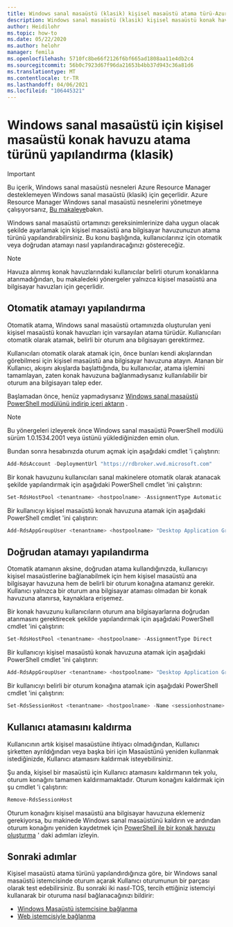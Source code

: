 ```yaml
---
title: Windows sanal masaüstü (klasik) kişisel masaüstü atama türü-Azure
description: Windows sanal masaüstü (klasik) kişisel masaüstü konak havuzu için atama türünü yapılandırma.
author: Heidilohr
ms.topic: how-to
ms.date: 05/22/2020
ms.author: helohr
manager: femila
ms.openlocfilehash: 5710fc8be66f2126f6bf665ad1808aa11e4db2c4
ms.sourcegitcommit: 56b0c7923d67f96da21653b4bb37d943c36a81d6
ms.translationtype: MT
ms.contentlocale: tr-TR
ms.lasthandoff: 04/06/2021
ms.locfileid: "106445321"
---
```

# <a name="configure-the-personal-desktop-host-pool-assignment-type-for-windows-virtual-desktop-classic"></a>Windows sanal masaüstü için kişisel masaüstü konak havuzu atama türünü yapılandırma (klasik)

>[!IMPORTANT]
>Bu içerik, Windows sanal masaüstü nesneleri Azure Resource Manager desteklemeyen Windows sanal masaüstü (klasik) için geçerlidir. Azure Resource Manager Windows sanal masaüstü nesnelerini yönetmeye çalışıyorsanız, [Bu makaleye](../configure-host-pool-personal-desktop-assignment-type.md)bakın.

Windows sanal masaüstü ortamınızı gereksinimlerinize daha uygun olacak şekilde ayarlamak için kişisel masaüstü ana bilgisayar havuzunuzun atama türünü yapılandırabilirsiniz. Bu konu başlığında, kullanıcılarınız için otomatik veya doğrudan atamayı nasıl yapılandıracağınızı göstereceğiz.

>[!NOTE]
> Havuza alınmış konak havuzlarındaki kullanıcılar belirli oturum konaklarına atanmadığından, bu makaledeki yönergeler yalnızca kişisel masaüstü ana bilgisayar havuzları için geçerlidir.

## <a name="configure-automatic-assignment"></a>Otomatik atamayı yapılandırma

Otomatik atama, Windows sanal masaüstü ortamınızda oluşturulan yeni kişisel masaüstü konak havuzları için varsayılan atama türüdür. Kullanıcıları otomatik olarak atamak, belirli bir oturum ana bilgisayarı gerektirmez.

Kullanıcıları otomatik olarak atamak için, önce bunları kendi akışlarından görebilmesi için kişisel masaüstü ana bilgisayar havuzuna atayın. Atanan bir Kullanıcı, akışını akışlarda başlattığında, bu kullanıcılar, atama işlemini tamamlayan, zaten konak havuzuna bağlanmadıysanız kullanılabilir bir oturum ana bilgisayarı talep eder.

Başlamadan önce, henüz yapmadıysanız [Windows sanal masaüstü PowerShell modülünü indirip içeri aktarın](/powershell/windows-virtual-desktop/overview/) .

> [!NOTE]
> Bu yönergeleri izleyerek önce Windows sanal masaüstü PowerShell modülü sürüm 1.0.1534.2001 veya üstünü yüklediğinizden emin olun.

Bundan sonra hesabınızda oturum açmak için aşağıdaki cmdlet 'i çalıştırın:

```powershell
Add-RdsAccount -DeploymentUrl "https://rdbroker.wvd.microsoft.com"
```

Bir konak havuzunu kullanıcıları sanal makinelere otomatik olarak atanacak şekilde yapılandırmak için aşağıdaki PowerShell cmdlet 'ini çalıştırın:

```powershell
Set-RdsHostPool <tenantname> <hostpoolname> -AssignmentType Automatic
```

Bir kullanıcıyı kişisel masaüstü konak havuzuna atamak için aşağıdaki PowerShell cmdlet 'ini çalıştırın:

```powershell
Add-RdsAppGroupUser <tenantname> <hostpoolname> "Desktop Application Group" -UserPrincipalName <userupn>
```

## <a name="configure-direct-assignment"></a>Doğrudan atamayı yapılandırma

Otomatik atamanın aksine, doğrudan atama kullandığınızda, kullanıcıyı kişisel masaüstlerine bağlanabilmek için hem kişisel masaüstü ana bilgisayar havuzuna hem de belirli bir oturum konağına atamanız gerekir. Kullanıcı yalnızca bir oturum ana bilgisayar ataması olmadan bir konak havuzuna atanırsa, kaynaklara erişemez.

Bir konak havuzunu kullanıcıların oturum ana bilgisayarlarına doğrudan atanmasını gerektirecek şekilde yapılandırmak için aşağıdaki PowerShell cmdlet 'ini çalıştırın:

```powershell
Set-RdsHostPool <tenantname> <hostpoolname> -AssignmentType Direct
```

Bir kullanıcıyı kişisel masaüstü konak havuzuna atamak için aşağıdaki PowerShell cmdlet 'ini çalıştırın:

```powershell
Add-RdsAppGroupUser <tenantname> <hostpoolname> "Desktop Application Group" -UserPrincipalName <userupn>
```

Bir kullanıcıyı belirli bir oturum konağına atamak için aşağıdaki PowerShell cmdlet 'ini çalıştırın:

```powershell
Set-RdsSessionHost <tenantname> <hostpoolname> -Name <sessionhostname> -AssignedUser <userupn>
```

## <a name="remove-a-user-assignment"></a>Kullanıcı atamasını kaldırma

Kullanıcının artık kişisel masaüstüne ihtiyacı olmadığından, Kullanıcı şirketten ayrıldığından veya başka biri için Masaüstünü yeniden kullanmak istediğinizde, Kullanıcı atamasını kaldırmak isteyebilirsiniz.

Şu anda, kişisel bir masaüstü için Kullanıcı atamasını kaldırmanın tek yolu, oturum konağını tamamen kaldırmamaktadır. Oturum konağını kaldırmak için şu cmdlet 'i çalıştırın:

```powershell
Remove-RdsSessionHost
```

Oturum konağını kişisel masaüstü ana bilgisayar havuzuna eklemeniz gerekiyorsa, bu makinede Windows sanal masaüstünü kaldırın ve ardından oturum konağını yeniden kaydetmek için [PowerShell ile bir konak havuzu oluşturma](create-host-pools-powershell-2019.md) ' daki adımları izleyin.

## <a name="next-steps"></a>Sonraki adımlar

Kişisel masaüstü atama türünü yapılandırdığınıza göre, bir Windows sanal masaüstü istemcisinde oturum açarak Kullanıcı oturumunun bir parçası olarak test edebilirsiniz. Bu sonraki iki nasıl-TOS, tercih ettiğiniz istemciyi kullanarak bir oturuma nasıl bağlanacağınızı bildirir:

- [Windows Masaüstü istemcisine bağlanma](connect-windows-7-10-2019.md)
- [Web istemcisiyle bağlanma](connect-web-2019.md)
